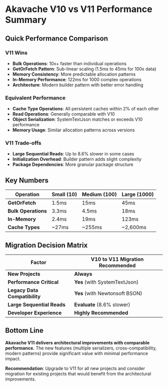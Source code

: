 # Akavache V10 vs V11 Performance Summary

## Quick Performance Comparison

### V11 Wins
- **Bulk Operations**: 10x+ faster than individual operations
- **GetOrFetch Pattern**: Sub-linear scaling (1.5ms to 45ms for 100x data)
- **Memory Consistency**: More predictable allocation patterns
- **In-Memory Performance**: 122ms for 1000 complex operations
- **Architecture**: Modern builder pattern with better error handling

### Equivalent Performance
- **Cache Type Operations**: All persistent caches within 2% of each other
- **Read Operations**: Generally comparable with V10
- **Object Serialization**: SystemTextJson matches or exceeds V10 performance
- **Memory Usage**: Similar allocation patterns across versions

### V11 Trade-offs
- **Large Sequential Reads**: Up to 8.6% slower in some cases
- **Initialization Overhead**: Builder pattern adds slight complexity
- **Package Dependencies**: More granular package structure

## Key Numbers

| Operation | Small (10) | Medium (100) | Large (1000) |
|-----------|------------|--------------|--------------|
| **GetOrFetch** | 1.5ms | 15ms | 45ms |
| **Bulk Operations** | 3.3ms | 4.5ms | 18ms |
| **In-Memory** | 2.4ms | 19ms | 123ms |
| **Cache Types** | ~27ms | ~255ms | ~2,600ms |

## Migration Decision Matrix

| Factor | V10 to V11 Migration Recommended |
|--------|--------------------------------|
| **New Projects** | **Always** |
| **Performance Critical** | **Yes** (with SystemTextJson) |
| **Legacy Data Compatibility** | **Yes** (with Newtonsoft BSON) |
| **Large Sequential Reads** | **Evaluate** (8.6% slower) |
| **Developer Experience** | **Highly Recommended** |

## Bottom Line

**Akavache V11 delivers architectural improvements with comparable performance.** The new features (multiple serializers, cross-compatibility, modern patterns) provide significant value with minimal performance impact.

**Recommendation**: Upgrade to V11 for all new projects and consider migration for existing projects that would benefit from the architectural improvements.

